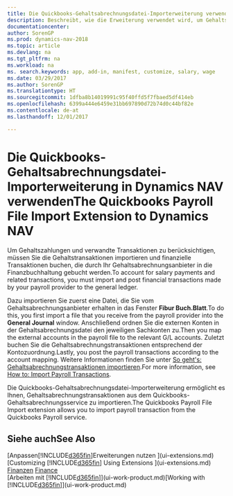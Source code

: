 ```yaml
---
title: Die Quickbooks-Gehaltsabrechnungsdatei-Importerweiterung verwenden
description: Beschreibt, wie die Erweiterung verwendet wird, um Gehalts- und Lohntransaktionen aus dem Quickbooks-Gehaltsabrechnungsdienst zu importieren.
documentationcenter: 
author: SorenGP
ms.prod: dynamics-nav-2018
ms.topic: article
ms.devlang: na
ms.tgt_pltfrm: na
ms.workload: na
ms. search.keywords: app, add-in, manifest, customize, salary, wage
ms.date: 03/29/2017
ms.author: SorenGP
ms.translationtype: HT
ms.sourcegitcommit: 1dfba8b14019991c95f40ffd5f7fbaed5df414eb
ms.openlocfilehash: 6399a444e6459e31bb697890d72b74d0c44bf82e
ms.contentlocale: de-at
ms.lasthandoff: 12/01/2017

---
```

# <a name="the-quickbooks-payroll-file-import-extension-to-dynamics-nav"></a><span data-ttu-id="0cfa9-103">Die Quickbooks-Gehaltsabrechnungsdatei-Importerweiterung in Dynamics NAV verwenden</span><span class="sxs-lookup"><span data-stu-id="0cfa9-103">The Quickbooks Payroll File Import Extension to Dynamics NAV</span></span>
<span data-ttu-id="0cfa9-104">Um Gehaltszahlungen und verwandte Transaktionen zu berücksichtigen, müssen Sie die Gehaltstransaktionen importieren und finanzielle Transaktionen buchen, die durch Ihr Gehaltsabrechnungsanbieter in die Finanzbuchhaltung gebucht werden.</span><span class="sxs-lookup"><span data-stu-id="0cfa9-104">To account for salary payments and related transactions, you must import and post financial transactions made by your payroll provider to the general ledger.</span></span>

<span data-ttu-id="0cfa9-105">Dazu importieren Sie zuerst eine Datei, die Sie vom Gehaltsabrechnungsanbieter erhalten in das Fenster **Fibur Buch.Blatt**.</span><span class="sxs-lookup"><span data-stu-id="0cfa9-105">To do this, you first import a file that you receive from the payroll provider into the **General Journal** window.</span></span> <span data-ttu-id="0cfa9-106">Anschließend ordnen Sie die externen Konten in der Gehaltsabrechnungsdatei den jeweiligen Sachkonten zu.</span><span class="sxs-lookup"><span data-stu-id="0cfa9-106">Then you map the external accounts in the payroll file to the relevant G/L accounts.</span></span> <span data-ttu-id="0cfa9-107">Zuletzt buchen Sie die Gehaltsabrechnungstransaktionen entsprechend der Kontozuordnung.</span><span class="sxs-lookup"><span data-stu-id="0cfa9-107">Lastly, you post the payroll transactions according to the account mapping.</span></span> <span data-ttu-id="0cfa9-108">Weitere Informationen finden Sie unter [So geht's: Gehaltsabrechnungstransaktionen importieren](finance-how-import-payroll-transactions.md).</span><span class="sxs-lookup"><span data-stu-id="0cfa9-108">For more information, see [How to: Import Payroll Transactions](finance-how-import-payroll-transactions.md).</span></span>

<span data-ttu-id="0cfa9-109">Die Quickbooks-Gehaltsabrechnungsdatei-Importerweiterung ermöglicht es Ihnen, Gehaltsabrechnungstransaktionen aus dem Quickbooks-Gehaltsabrechnungsservice zu importieren.</span><span class="sxs-lookup"><span data-stu-id="0cfa9-109">The Quickbooks Payroll File Import extension allows you to import payroll transaction from the Quickbooks Payroll service.</span></span>

## <a name="see-also"></a><span data-ttu-id="0cfa9-110">Siehe auch</span><span class="sxs-lookup"><span data-stu-id="0cfa9-110">See Also</span></span>
<span data-ttu-id="0cfa9-111">[Anpassen[!INCLUDE[d365fin](includes/d365fin_md.md)]Erweiterungen nutzen ](ui-extensions.md)  </span><span class="sxs-lookup"><span data-stu-id="0cfa9-111">[Customizing [!INCLUDE[d365fin](includes/d365fin_md.md)] Using Extensions ](ui-extensions.md)  </span></span>  
<span data-ttu-id="0cfa9-112">[Finanzen](finance.md)  </span><span class="sxs-lookup"><span data-stu-id="0cfa9-112">[Finance](finance.md)  </span></span>  
<span data-ttu-id="0cfa9-113">[Arbeiten mit [!INCLUDE[d365fin](includes/d365fin_md.md)]](ui-work-product.md)</span><span class="sxs-lookup"><span data-stu-id="0cfa9-113">[Working with [!INCLUDE[d365fin](includes/d365fin_md.md)]](ui-work-product.md)</span></span>

